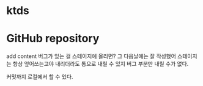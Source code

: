 # ktds
GitHub repository
===========================================
add content
버그가 있는 걸 스테이지에 올리면?
그 다음날에는 잘 작성했어
스테이지는 항상 엎어쓰는고야
내리더라도 통으로 내릴 수 있지
버그 부분만 내릴 수가 없다.

커밋까지 로컬에서 할 수 있다.